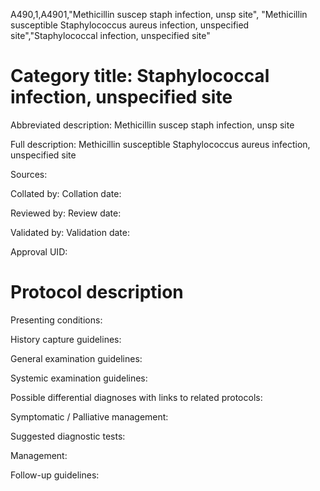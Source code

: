 A490,1,A4901,"Methicillin suscep staph infection, unsp site", "Methicillin susceptible Staphylococcus aureus infection, unspecified site","Staphylococcal infection, unspecified site"
# Category title: Staphylococcal infection, unspecified site

Abbreviated description: Methicillin suscep staph infection, unsp site

Full description: Methicillin susceptible Staphylococcus aureus infection, unspecified site

Sources:

Collated by:
Collation date:

Reviewed by:
Review date:

Validated by:
Validation date:

Approval UID:

# Protocol description

Presenting conditions:

History capture guidelines:

General examination guidelines:

Systemic examination guidelines:

Possible differential diagnoses with links to related protocols:

Symptomatic / Palliative management:

Suggested diagnostic tests:

Management:

Follow-up guidelines:
